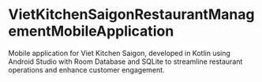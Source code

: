 # VietKitchenSaigonRestaurantManagementMobileApplication 
Mobile application for Viet Kitchen Saigon, developed in Kotlin using Android Studio with Room Database and SQLite to streamline restaurant operations and enhance customer engagement.
